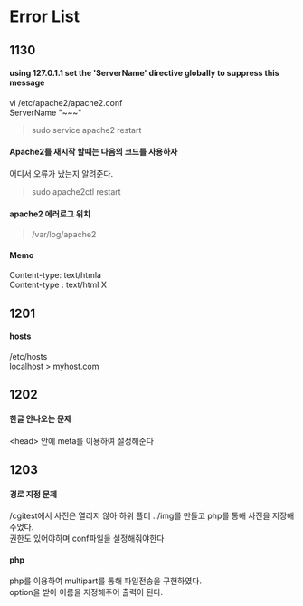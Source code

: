 Error List
==========

1130
-----
#### using 127.0.1.1 set the 'ServerName' directive globally to suppress this message   
vi /etc/apache2/apache2.conf   
ServerName "~~~"   
>sudo service apache2 restart   


#### Apache2를 재시작 할때는 다음의 코드를 사용하자   
어디서 오류가 났는지 알려준다.
>sudo apache2ctl restart   

#### apache2 에러로그 위치
>/var/log/apache2   

#### Memo
Content-type: text/htmla   
Content-type : text/html X   

1201
-----
#### hosts
/etc/hosts   
localhost > myhost.com   
 
1202
----
#### 한글 안나오는 문제   
\<head\> 안에 meta를 이용하여 설정해준다   

1203
----
#### 경로 지정 문제   
/cgitest에서 사진은 열리지 않아 하위 폴더 ../img를 만들고 php를 통해 사진을 저장해주었다.   
권한도 있어야하며 conf파일을 설정해줘야한다   

#### php   
php를 이용하여 multipart를 통해 파일전송을 구현하였다.   
option을 받아 이름을 지정해주어 출력이 된다.   


